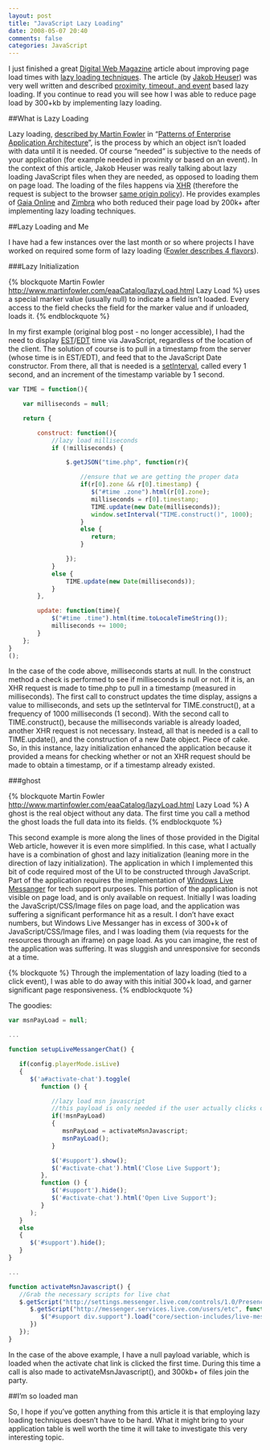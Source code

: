 ```yaml
---
layout: post
title: "JavaScript Lazy Loading"
date: 2008-05-07 20:40
comments: false
categories: JavaScript
---
```


I just finished a great [Digital Web Magazine](http://www.digital-web.com/) article about improving page load times with [lazy loading techniques](http://www.digital-web.com/articles/improve_page_performance_with_lazy_loading/). The article (by [Jakob Heuser](http://www.digital-web.com/about/contributors/jakob_heuser)) was very well written and described [proximity, timeout, and event](http://www.digital-web.com/extras/lazy_loading/yui_3types.html) based lazy loading. If you continue to read you will see how I was able to reduce page load by 300+kb by implementing lazy loading.

<!--more-->

##What is Lazy Loading

Lazy loading, [described by Martin Fowler](http://www.martinfowler.com/eaaCatalog/lazyLoad.html) in “[Patterns of Enterprise Application Architecture](http://www.martinfowler.com/books.html#eaa)”, is the process by which an object isn’t loaded with data until it is needed. Of course “needed” is subjective to the needs of your application (for example needed in proximity or based on an event). In the context of this article, Jakob Heuser was really talking about lazy loading JavaScript files when they are needed, as opposed to loading them on page load. The loading of the files happens via [XHR](http://en.wikipedia.org/wiki/XMLHttpRequest) (therefore the request is subject to the browser [same origin policy](http://en.wikipedia.org/wiki/Same_origin_policy)). He provides examples of [Gaia Online](http://www.gaiaonline.com/) and [Zimbra](http://www.zimbra.com/) who both reduced their page load by 200k+ after implementing lazy loading techniques.

##Lazy Loading and Me

I have had a few instances over the last month or so where projects I have worked on required some form of lazy loading ([Fowler describes 4 flavors](http://www.martinfowler.com/eaaCatalog/lazyLoad.html)).

###Lazy Initialization

{% blockquote Martin Fowler http://www.martinfowler.com/eaaCatalog/lazyLoad.html Lazy Load %}
uses a special marker value (usually null) to indicate a field isn’t loaded. Every access to the field checks the field for the marker value and if unloaded, loads it.
{% endblockquote %}

In my first example (original blog post - no longer accessible), I had the need to display [EST](http://www.timeanddate.com/library/abbreviations/timezones/na/est.html)/[EDT](http://www.timeanddate.com/library/abbreviations/timezones/na/edt.html) time via JavaScript, regardless of the location of the client. The solution of course is to pull in a timestamp from the server (whose time is in EST/EDT), and feed that to the JavaScript Date constructor. From there, all that is needed is a [setInterval](http://developer.mozilla.org/en/docs/DOM:window.setInterval), called every 1 second, and an increment of the timestamp variable by 1 second.

``` javascript
var TIME = function(){

    var milliseconds = null;

    return {

        construct: function(){
            //lazy load milliseconds
            if (!milliseconds) {

                $.getJSON("time.php", function(r){

                    //ensure that we are getting the proper data
                    if(r[0].zone && r[0].timestamp) {
                       $("#time .zone").html(r[0].zone);
                       milliseconds = r[0].timestamp;
                       TIME.update(new Date(milliseconds));
                       window.setInterval("TIME.construct()", 1000);
                    }
                    else {
                       return;
                    }

                });
            }
            else {
                TIME.update(new Date(milliseconds));
            }
        },

        update: function(time){
            $("#time .time").html(time.toLocaleTimeString());
            milliseconds += 1000;
        }
    };
}
();
```

In the case of the code above, milliseconds starts at null. In the construct method a check is performed to see if milliseconds is null or not. If it is, an XHR request is made to time.php to pull in a timestamp (measured in milliseconds). The first call to construct updates the time display, assigns a value to milliseconds, and sets up the setInterval for TIME.construct(), at a frequency of 1000 milliseconds (1 second). With the second call to TIME.construct(), because the milliseconds variable is already loaded, another XHR request is not necessary. Instead, all that is needed is a call to TIME.update(), and the construction of a new Date object. Piece of cake. So, in this instance, lazy initialization enhanced the application because it provided a means for checking whether or not an XHR request should be made to obtain a timestamp, or if a timestamp already existed.

###ghost

{% blockquote Martin Fowler http://www.martinfowler.com/eaaCatalog/lazyLoad.html Lazy Load %}
A ghost is the real object without any data. The first time you call a method the ghost loads the full data into its fields.
{% endblockquote %}

This second example is more along the lines of those provided in the Digital Web article, however it is even more simplified. In this case, what I actually have is a combination of ghost and lazy initialization (leaning more in the direction of lazy initialization). The application in which I implemented this bit of code required most of the UI to be constructed through JavaScript. Part of the application requires the implementation of [Windows Live Messanger](http://get.live.com/messenger/overview) for tech support purposes. This portion of the application is not visible on page load, and is only available on request. Initially I was loading the JavaScript/CSS/Image files on page load, and the application was suffering a significant performance hit as a result. I don’t have exact numbers, but Windows Live Messanger has in excess of 300+k of JavaScript/CSS/Image files, and I was loading them (via requests for the resources through an iframe) on page load. As you can imagine, the rest of the application was suffering. It was sluggish and unresponsive for seconds at a time.

{% blockquote %}
Through the implementation of lazy loading (tied to a click event), I was able to do away with this initial 300+k load, and garner significant page responsiveness.
{% endblockquote %}

The goodies:

``` javascript
var msnPayLoad = null;

...

function setupLiveMessangerChat() {

   if(config.playerMode.isLive)
   {
      $('a#activate-chat').toggle(
         function () {

            //lazy load msn javascript
            //this payload is only needed if the user actually clicks on the live support link
            if(!msnPayLoad)
            {
               msnPayLoad = activateMsnJavascript;
               msnPayLoad();
            }

            $('#support').show();
            $('#activate-chat').html('Close Live Support');
         },
         function () {
            $('#support').hide();
            $('#activate-chat').html('Open Live Support');
         }
      );
   }
   else
   {
      $('#support').hide();
   }
}

...

function activateMsnJavascript() {
   //Grab the necessary scripts for live chat
   $.getScript("http://settings.messenger.live.com/controls/1.0/PresenceButton.js", function(){
      $.getScript("http://messenger.services.live.com/users/etc", function(){
         $("#support div.support").load("core/section-includes/live-messanger-chat.inc.htm?stamp=" + getStamp());
      })
   });
}
```

In the case of the above example, I have a null payload variable, which is loaded when the activate chat link is clicked the first time. During this time a call is also made to activateMsnJavascript(), and 300kb+ of files join the party.

##I’m so loaded man

So, I hope if you’ve gotten anything from this article it is that employing lazy loading techniques doesn’t have to be hard. What it might bring to your application table is well worth the time it will take to investigate this very interesting topic.

